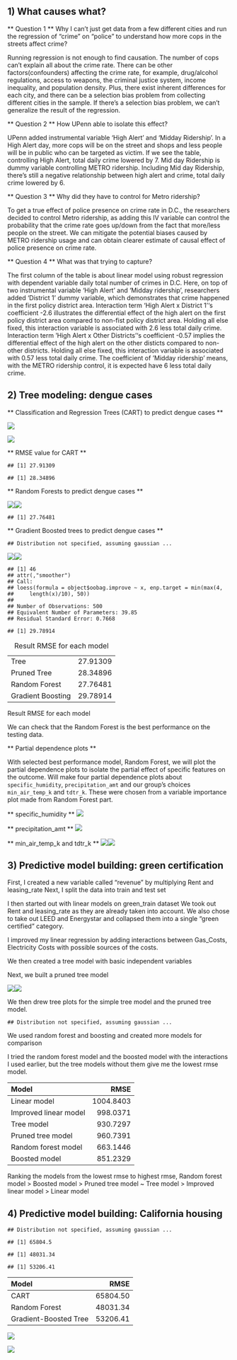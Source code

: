 ## 1) What causes what?

\*\* Question 1 \*\* Why I can’t just get data from a few different
cities and run the regression of “crime” on “police” to understand how
more cops in the streets affect crime?

Running regression is not enough to find causation. The number of cops
can’t explain all about the crime rate. There can be other
factors(confounders) affecting the crime rate, for example, drug/alcohol
regulations, access to weapons, the criminal justice system, income
inequality, and population density. Plus, there exist inherent
differences for each city, and there can be a selection bias problem
from collecting different cities in the sample. If there’s a selection
bias problem, we can’t generalize the result of the regression.

\*\* Question 2 \*\* How UPenn able to isolate this effect?

UPenn added instrumental variable ‘High Alert’ and ‘Midday Ridership’.
In a High Alert day, more cops will be on the street and shops and less
people will be in public who can be targeted as victim. If we see the
table, controlling High Alert, total daily crime lowered by 7. Mid day
Ridership is dummy variable controlling METRO ridership. Including Mid
day Ridership, there’s still a negative relationship between high alert
and crime, total daily crime lowered by 6.

\*\* Question 3 \*\* Why did they have to control for Metro ridership?

To get a true effect of police presence on crime rate in D.C., the
researchers decided to control Metro ridership, as adding this IV
variable can control the probability that the crime rate goes up/down
from the fact that more/less people on the street. We can mitigate the
potential biases caused by METRO ridership usage and can obtain clearer
estimate of causal effect of police presence on crime rate.

\*\* Question 4 \*\* What was that trying to capture?

The first column of the table is about linear model using robust
regression with dependent variable daily total number of crimes in D.C.
Here, on top of two instrumental variable ‘High Alert’ and ‘Midday
ridership’, researchers added ‘District 1’ dummy variable, which
demonstrates that crime happened in the first policy district area.
Interaction term ‘High Alert x District 1’‘s coefficient -2.6
illustrates the differential effect of the high alert on the first
policy district area compared to non-fist policy district area. Holding
all else fixed, this interaction variable is associated with 2.6 less
total daily crime. Interaction term ’High Alert x Other Districts’‘s
coefficient -0.57 implies the differential effect of the high alert on
the other disticts compared to non-other districts. Holding all else
fixed, this interaction variable is associated with 0.57 less total
daily crime. The coefficient of ’Midday ridership’ means, with the METRO
ridership control, it is expected have 6 less total daily crime.

## 2) Tree modeling: dengue cases

\*\* Classification and Regression Trees (CART) to predict dengue cases
\*\*

![](ECO-395M-exercise-3_files/figure-markdown_strict/problem%202.CART.1-1.png)

![](ECO-395M-exercise-3_files/figure-markdown_strict/problem%202.CART.2-1.png)

\*\* RMSE value for CART \*\*

    ## [1] 27.91309

    ## [1] 28.34896

\*\* Random Forests to predict dengue cases \*\*

![](ECO-395M-exercise-3_files/figure-markdown_strict/problem%202.Random_forest.1-1.png)![](ECO-395M-exercise-3_files/figure-markdown_strict/problem%202.Random_forest.1-2.png)

    ## [1] 27.76481

\*\* Gradient Boosted trees to predict dengue cases \*\*

    ## Distribution not specified, assuming gaussian ...

![](ECO-395M-exercise-3_files/figure-markdown_strict/problem%202.Gradient_boosted.1-1.png)![](ECO-395M-exercise-3_files/figure-markdown_strict/problem%202.Gradient_boosted.1-2.png)

    ## [1] 46
    ## attr(,"smoother")
    ## Call:
    ## loess(formula = object$oobag.improve ~ x, enp.target = min(max(4, 
    ##     length(x)/10), 50))
    ## 
    ## Number of Observations: 500 
    ## Equivalent Number of Parameters: 39.85 
    ## Residual Standard Error: 0.7668

    ## [1] 29.78914

<table>
<caption>Result RMSE for each model</caption>
<tbody>
<tr class="odd">
<td style="text-align: left;">Tree</td>
<td style="text-align: right;">27.91309</td>
</tr>
<tr class="even">
<td style="text-align: left;">Pruned Tree</td>
<td style="text-align: right;">28.34896</td>
</tr>
<tr class="odd">
<td style="text-align: left;">Random Forest</td>
<td style="text-align: right;">27.76481</td>
</tr>
<tr class="even">
<td style="text-align: left;">Gradient Boosting</td>
<td style="text-align: right;">29.78914</td>
</tr>
</tbody>
</table>

Result RMSE for each model

We can check that the Random Forest is the best performance on the
testing data.

\*\* Partial dependence plots \*\*

With selected best performance model, Random Forest, we will plot the
partial dependence plots to isolate the partial effect of specific
features on the outcome. Will make four partial dependence plots about
`specific_humidity`, `precipitation_amt` and our group’s choices
`min_air_temp_k` and `tdtr_k`. These were chosen from a variable
importance plot made from Random Forest part.

\*\* specific\_humidity \*\*
![](ECO-395M-exercise-3_files/figure-markdown_strict/problem%202.partial_plots.1-1.png)

\*\* precipitation\_amt \*\*
![](ECO-395M-exercise-3_files/figure-markdown_strict/problem%202.partial_plots.2-1.png)

\*\* min\_air\_temp\_k and tdtr\_k \*\*
![](ECO-395M-exercise-3_files/figure-markdown_strict/problem%202.partial_plots.3-1.png)![](ECO-395M-exercise-3_files/figure-markdown_strict/problem%202.partial_plots.3-2.png)

## 3) Predictive model building: green certification

First, I created a new variable called “revenue” by multiplying Rent and
leasing\_rate Next, I split the data into train and test set

I then started out with linear models on green\_train dataset We took
out Rent and leasing\_rate as they are already taken into account. We
also chose to take out LEED and Energystar and collapsed them into a
single “green certified” category.

I improved my linear regression by adding interactions between
Gas\_Costs, Electricity Costs with possible sources of the costs.

We then created a tree model with basic independent variables

Next, we built a pruned tree model

![](ECO-395M-exercise-3_files/figure-markdown_strict/problem%203.6-1.png)![](ECO-395M-exercise-3_files/figure-markdown_strict/problem%203.6-2.png)

We then drew tree plots for the simple tree model and the pruned tree
model.

    ## Distribution not specified, assuming gaussian ...

We used random forest and boosting and created more models for
comparison

I tried the random forest model and the boosted model with the
interactions I used earlier, but the tree models without them give me
the lowest rmse model.

<table>
<thead>
<tr class="header">
<th style="text-align: left;">Model</th>
<th style="text-align: right;">RMSE</th>
</tr>
</thead>
<tbody>
<tr class="odd">
<td style="text-align: left;">Linear model</td>
<td style="text-align: right;">1004.8403</td>
</tr>
<tr class="even">
<td style="text-align: left;">Improved linear model</td>
<td style="text-align: right;">998.0371</td>
</tr>
<tr class="odd">
<td style="text-align: left;">Tree model</td>
<td style="text-align: right;">930.7297</td>
</tr>
<tr class="even">
<td style="text-align: left;">Pruned tree model</td>
<td style="text-align: right;">960.7391</td>
</tr>
<tr class="odd">
<td style="text-align: left;">Random forest model</td>
<td style="text-align: right;">663.1446</td>
</tr>
<tr class="even">
<td style="text-align: left;">Boosted model</td>
<td style="text-align: right;">851.2329</td>
</tr>
</tbody>
</table>

Ranking the models from the lowest rmse to highest rmse, Random forest
model &gt; Boosted model &gt; Pruned tree model ~ Tree model &gt;
Improved linear model &gt; Linear model

## 4) Predictive model building: California housing

    ## Distribution not specified, assuming gaussian ...

    ## [1] 65804.5

    ## [1] 48031.34

    ## [1] 53206.41

<table>
<thead>
<tr class="header">
<th style="text-align: left;">Model</th>
<th style="text-align: right;">RMSE</th>
</tr>
</thead>
<tbody>
<tr class="odd">
<td style="text-align: left;">CART</td>
<td style="text-align: right;">65804.50</td>
</tr>
<tr class="even">
<td style="text-align: left;">Random Forest</td>
<td style="text-align: right;">48031.34</td>
</tr>
<tr class="odd">
<td style="text-align: left;">Gradient-Boosted Tree</td>
<td style="text-align: right;">53206.41</td>
</tr>
</tbody>
</table>

![](ECO-395M-exercise-3_files/figure-markdown_strict/problem%204-1.png)

![](ECO-395M-exercise-3_files/figure-markdown_strict/problem%204ggmap-1.png)
